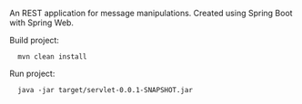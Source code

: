An REST application for message manipulations. Created using Spring Boot with Spring Web.

Build project:
```shell
  mvn clean install
```

Run project:
```shell
  java -jar target/servlet-0.0.1-SNAPSHOT.jar
```